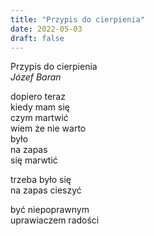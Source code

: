 ```yaml
---
title: "Przypis do cierpienia"
date: 2022-05-03
draft: false
---
```

Przypis do cierpienia <br>
*Józef Baran*

dopiero teraz <br>
kiedy mam się <br>
czym martwić <br>
wiem że nie warto <br>
było <br>
na zapas <br>
się marwtić <br>

trzeba było się <br>
na zapas cieszyć <br>

być niepoprawnym<br>
uprawiaczem radości<br>

